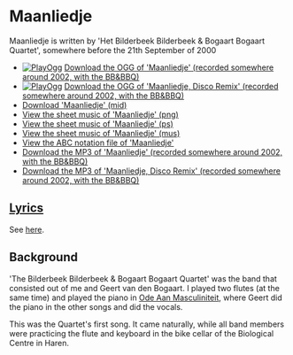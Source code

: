 # Maanliedje

Maanliedje is written by 'Het Bilderbeek
Bilderbeek & Bogaart Bogaart Quartet', somewhere before the 21th
September of 2000

* [![PlayOgg](http://static.fsf.org/playogg/Play_ogg_80x15.png "I support PlayOgg!")](http://playogg.org) [Download the OGG of 'Maanliedje' (recorded somewhere around 2002, with the BB&BBQ)](http://www.richelbilderbeek.nl/CD01_02Maanliedje.ogg)
* [![PlayOgg](http://static.fsf.org/playogg/Play_ogg_80x15.png "I support PlayOgg!")](http://playogg.org) [Download the OGG of 'Maanliedje, Disco Remix' (recorded somewhere around 2002, with the BB&BBQ)](http://www.richelbilderbeek.nl/CD01_06MaanliedjeDisco.ogg)
* [Download 'Maanliedje' (mid)](http://www.richelbilderbeek.nl/SongMaanliedje.mid)
* [View the sheet music of 'Maanliedje' (png)](01_maanliedje.png)
* [View the sheet music of 'Maanliedje' (ps)](01_maanliedje.ps)
* [View the sheet music of 'Maanliedje' (mus)](01_maanliedje.mus)
* [View the ABC notation file of 'Maanliedje'](01_maanliedje.abc)
* [Download the MP3 of 'Maanliedje' (recorded somewhere around 2002, with the BB&BBQ)](http://www.richelbilderbeek.nl/CD01_02Maanliedje.mp3)
* [Download the MP3 of 'Maanliedje, Disco Remix' (recorded somewhere around 2002, with the BB&BBQ)](http://www.richelbilderbeek.nl/CD01_06MaanliedjeDisco.mp3)

## [Lyrics](01_maanliedje.txt)

See [here](01_maanliedje.txt).

## Background

'The Bilderbeek Bilderbeek & Bogaart Bogaart Quartet' was the band
that consisted out of me and Geert van den Bogaart. I played
two flutes (at the same time) and played the piano
in [Ode Aan Masculiniteit](03_ode_aan_masculiniteit.md), where
Geert did the piano in the other songs and did the vocals.

This was the Quartet's first song. It came naturally, while all band members
were practicing the flute and keyboard in the bike cellar of the Biological
Centre in Haren.
